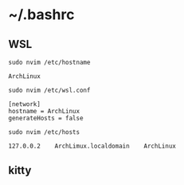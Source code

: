 # ~/.bashrc
## WSL
`sudo nvim /etc/hostname`
    
    ArchLinux

`sudo nvim /etc/wsl.conf`

    [network]
    hostname = ArchLinux
    generateHosts = false

`sudo nvim /etc/hosts`

    127.0.0.2    ArchLimux.localdomain    ArchLinux

## kitty

